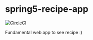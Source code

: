 # spring5-recipe-app

[![CircleCI](https://circleci.com/gh/siyile/spring5-recipe-app/tree/master.svg?style=svg)](https://circleci.com/gh/siyile/spring5-recipe-app/tree/master)

Fundamental web app to see recipe :)

